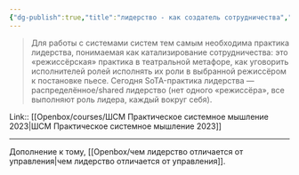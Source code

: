 ```yaml
---
{"dg-publish":true,"title":"лидерство - как создатель сотрудничества","tags":["quotes"],"date":"2023-03-24T11:01:26+04:00","modified_at":"2023-06-01T17:13:24+04:00","alias":"лидерство - как создатель сотрудничества","dg-path":"/quotes/202303241101.md","permalink":"/quotes/202303241101/","dgPassFrontmatter":true}
---
```



> Для работы с системами систем тем самым необходима практика лидерства, понимаемая как катализирование сотрудничества: это «режиссёрская» практика в театральной метафоре, как уговорить исполнителей ролей исполнять их роли в выбранной режиссёром к постановке пьесе. Сегодня SoTA-практика лидерства — распределённое/shared лидерство (нет одного «режиссёра», все выполняют роль лидера, каждый вокруг себя).

Link:: [[Openbox/courses/ШСМ Практическое системное мышление 2023|ШСМ Практическое системное мышление 2023]]

---

Дополнение к тому, [[Openbox/чем лидерство отличается от управления|чем лидерство отличается от управления]].
